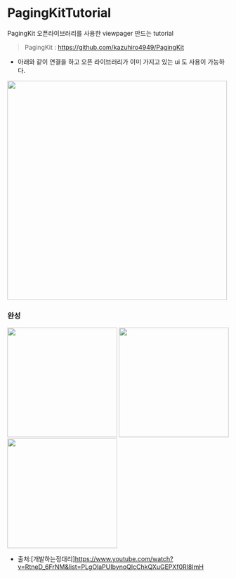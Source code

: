 # PagingKitTutorial
PagingKit 오픈라이브러리를 사용한 viewpager 만드는 tutorial
> PagingKit : https://github.com/kazuhiro4949/PagingKit

- 아래와 같이 연결을 하고 오픈 라이브러리가 이미 가지고 있는 ui 도 사용이 가능하다.
<img src = "https://user-images.githubusercontent.com/69136340/106266025-409d3780-626b-11eb-8ea0-0dd4cfae71ad.png" width ="500">

### 완성
<p>
<img src ="https://user-images.githubusercontent.com/69136340/106285050-56b8f100-6287-11eb-9940-df73975927c0.png" width="250">
<img src ="https://user-images.githubusercontent.com/69136340/106285060-59b3e180-6287-11eb-9c72-1b582bfd9ad7.png" width="250">
<img src ="https://user-images.githubusercontent.com/69136340/106285064-5ae50e80-6287-11eb-9c57-5003ee42fb59.png" width="250">
</p>

- 출처:[개발하는정대리]https://www.youtube.com/watch?v=RtneD_6FrNM&list=PLgOlaPUIbynoQIcChkQXuGEPXf0Rl8ImH
